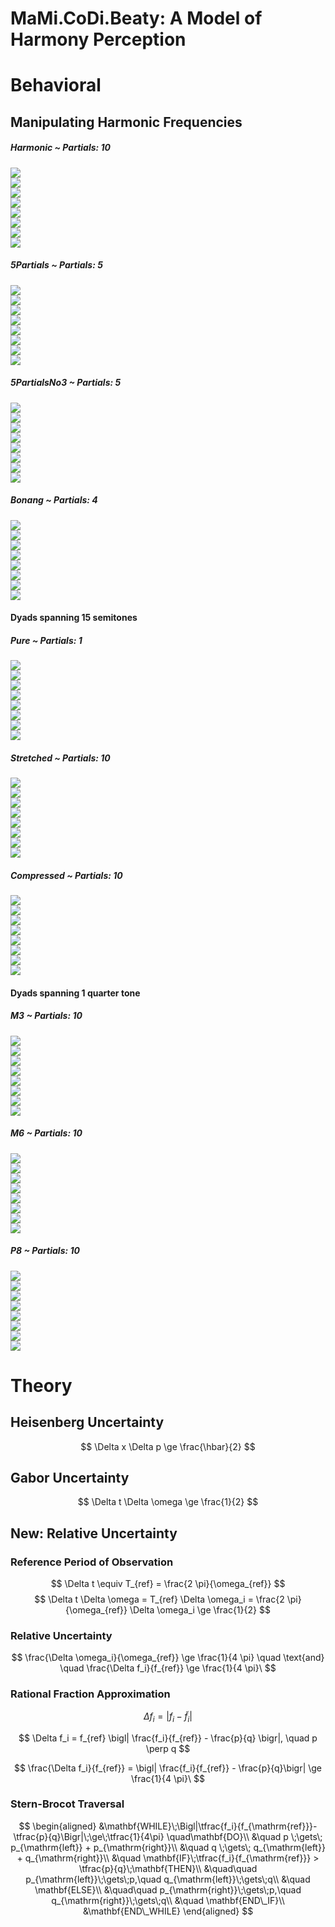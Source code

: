 MaMi.CoDi.Beaty: A Model of Harmony Perception
================

# Behavioral

## Manipulating Harmonic Frequencies

##### Harmonic ~ Partials: 10

![](man/figures/README-unnamed-chunk-4-1.png)<!-- -->  
![](man/figures/README-unnamed-chunk-4-2.png)<!-- -->  
![](man/figures/README-unnamed-chunk-4-3.png)<!-- -->  
![](man/figures/README-unnamed-chunk-4-4.png)<!-- -->  
![](man/figures/README-unnamed-chunk-4-5.png)<!-- -->  
![](man/figures/README-unnamed-chunk-4-6.png)<!-- -->  
![](man/figures/README-unnamed-chunk-4-7.png)<!-- -->  
![](man/figures/README-unnamed-chunk-4-8.png)<!-- -->

##### 5Partials ~ Partials: 5

![](man/figures/README-unnamed-chunk-4-9.png)<!-- -->  
![](man/figures/README-unnamed-chunk-4-10.png)<!-- -->  
![](man/figures/README-unnamed-chunk-4-11.png)<!-- -->  
![](man/figures/README-unnamed-chunk-4-12.png)<!-- -->  
![](man/figures/README-unnamed-chunk-4-13.png)<!-- -->  
![](man/figures/README-unnamed-chunk-4-14.png)<!-- -->  
![](man/figures/README-unnamed-chunk-4-15.png)<!-- -->  
![](man/figures/README-unnamed-chunk-4-16.png)<!-- -->

##### 5PartialsNo3 ~ Partials: 5

![](man/figures/README-unnamed-chunk-4-17.png)<!-- -->  
![](man/figures/README-unnamed-chunk-4-18.png)<!-- -->  
![](man/figures/README-unnamed-chunk-4-19.png)<!-- -->  
![](man/figures/README-unnamed-chunk-4-20.png)<!-- -->  
![](man/figures/README-unnamed-chunk-4-21.png)<!-- -->  
![](man/figures/README-unnamed-chunk-4-22.png)<!-- -->  
![](man/figures/README-unnamed-chunk-4-23.png)<!-- -->  
![](man/figures/README-unnamed-chunk-4-24.png)<!-- -->

##### Bonang ~ Partials: 4

![](man/figures/README-unnamed-chunk-4-25.png)<!-- -->  
![](man/figures/README-unnamed-chunk-4-26.png)<!-- -->  
![](man/figures/README-unnamed-chunk-4-27.png)<!-- -->  
![](man/figures/README-unnamed-chunk-4-28.png)<!-- -->  
![](man/figures/README-unnamed-chunk-4-29.png)<!-- -->  
![](man/figures/README-unnamed-chunk-4-30.png)<!-- -->  
![](man/figures/README-unnamed-chunk-4-31.png)<!-- -->  
![](man/figures/README-unnamed-chunk-4-32.png)<!-- -->

#### Dyads spanning 15 semitones

##### Pure ~ Partials: 1

![](man/figures/README-unnamed-chunk-4-33.png)<!-- -->  
![](man/figures/README-unnamed-chunk-4-34.png)<!-- -->  
![](man/figures/README-unnamed-chunk-4-35.png)<!-- -->  
![](man/figures/README-unnamed-chunk-4-36.png)<!-- -->  
![](man/figures/README-unnamed-chunk-4-37.png)<!-- -->  
![](man/figures/README-unnamed-chunk-4-38.png)<!-- -->  
![](man/figures/README-unnamed-chunk-4-39.png)<!-- -->  
![](man/figures/README-unnamed-chunk-4-40.png)<!-- -->

##### Stretched ~ Partials: 10

![](man/figures/README-unnamed-chunk-4-41.png)<!-- -->  
![](man/figures/README-unnamed-chunk-4-42.png)<!-- -->  
![](man/figures/README-unnamed-chunk-4-43.png)<!-- -->  
![](man/figures/README-unnamed-chunk-4-44.png)<!-- -->  
![](man/figures/README-unnamed-chunk-4-45.png)<!-- -->  
![](man/figures/README-unnamed-chunk-4-46.png)<!-- -->  
![](man/figures/README-unnamed-chunk-4-47.png)<!-- -->  
![](man/figures/README-unnamed-chunk-4-48.png)<!-- -->

##### Compressed ~ Partials: 10

![](man/figures/README-unnamed-chunk-4-49.png)<!-- -->  
![](man/figures/README-unnamed-chunk-4-50.png)<!-- -->  
![](man/figures/README-unnamed-chunk-4-51.png)<!-- -->  
![](man/figures/README-unnamed-chunk-4-52.png)<!-- -->  
![](man/figures/README-unnamed-chunk-4-53.png)<!-- -->  
![](man/figures/README-unnamed-chunk-4-54.png)<!-- -->  
![](man/figures/README-unnamed-chunk-4-55.png)<!-- -->  
![](man/figures/README-unnamed-chunk-4-56.png)<!-- -->

#### Dyads spanning 1 quarter tone

##### M3 ~ Partials: 10

![](man/figures/README-unnamed-chunk-4-57.png)<!-- -->  
![](man/figures/README-unnamed-chunk-4-58.png)<!-- -->  
![](man/figures/README-unnamed-chunk-4-59.png)<!-- -->  
![](man/figures/README-unnamed-chunk-4-60.png)<!-- -->  
![](man/figures/README-unnamed-chunk-4-61.png)<!-- -->  
![](man/figures/README-unnamed-chunk-4-62.png)<!-- -->  
![](man/figures/README-unnamed-chunk-4-63.png)<!-- -->  
![](man/figures/README-unnamed-chunk-4-64.png)<!-- -->

##### M6 ~ Partials: 10

![](man/figures/README-unnamed-chunk-4-65.png)<!-- -->  
![](man/figures/README-unnamed-chunk-4-66.png)<!-- -->  
![](man/figures/README-unnamed-chunk-4-67.png)<!-- -->  
![](man/figures/README-unnamed-chunk-4-68.png)<!-- -->  
![](man/figures/README-unnamed-chunk-4-69.png)<!-- -->  
![](man/figures/README-unnamed-chunk-4-70.png)<!-- -->  
![](man/figures/README-unnamed-chunk-4-71.png)<!-- -->  
![](man/figures/README-unnamed-chunk-4-72.png)<!-- -->

##### P8 ~ Partials: 10

![](man/figures/README-unnamed-chunk-4-73.png)<!-- -->  
![](man/figures/README-unnamed-chunk-4-74.png)<!-- -->  
![](man/figures/README-unnamed-chunk-4-75.png)<!-- -->  
![](man/figures/README-unnamed-chunk-4-76.png)<!-- -->  
![](man/figures/README-unnamed-chunk-4-77.png)<!-- -->  
![](man/figures/README-unnamed-chunk-4-78.png)<!-- -->  
![](man/figures/README-unnamed-chunk-4-79.png)<!-- -->  
![](man/figures/README-unnamed-chunk-4-80.png)<!-- -->

# Theory

## Heisenberg Uncertainty

$$
\Delta x \Delta p \ge \frac{\hbar}{2}
$$

## Gabor Uncertainty

$$
\Delta t \Delta \omega \ge \frac{1}{2}
$$

## New: Relative Uncertainty

### Reference Period of Observation

$$
\Delta t \equiv T_{ref} = \frac{2 \pi}{\omega_{ref}}
$$ $$
\Delta t \Delta \omega = T_{ref} \Delta \omega_i = \frac{2 \pi}{\omega_{ref}} \Delta \omega_i \ge \frac{1}{2}
$$

### Relative Uncertainty

$$
\frac{\Delta \omega_i}{\omega_{ref}} \ge \frac{1}{4 \pi} \quad \text{and} \quad \frac{\Delta f_i}{f_{ref}} \ge \frac{1}{4 \pi}\
$$

### Rational Fraction Approximation

$$
\Delta f_i = \bigl| f_i - \widetilde f_i\bigr|
$$

$$
\Delta f_i = f_{ref} \bigl| \frac{f_i}{f_{ref}} - \frac{p}{q} \bigr|, \quad p \perp q
$$

$$
\frac{\Delta f_i}{f_{ref}} = \bigl| \frac{f_i}{f_{ref}} - \frac{p}{q}\bigr| \ge \frac{1}{4 \pi}\
$$

### Stern-Brocot Traversal

$$
\begin{aligned}
&\mathbf{WHILE}\;\Bigl|\tfrac{f_i}{f_{\mathrm{ref}}}-\tfrac{p}{q}\Bigr|\;\ge\;\tfrac{1}{4\pi}
\quad\mathbf{DO}\\
&\quad p \;\gets\; p_{\mathrm{left}} + p_{\mathrm{right}}\\
&\quad q \;\gets\; q_{\mathrm{left}} + q_{\mathrm{right}}\\
&\quad \mathbf{IF}\;\tfrac{f_i}{f_{\mathrm{ref}}} > \tfrac{p}{q}\;\mathbf{THEN}\\
&\quad\quad p_{\mathrm{left}}\;\gets\;p,\quad q_{\mathrm{left}}\;\gets\;q\\
&\quad \mathbf{ELSE}\\
&\quad\quad p_{\mathrm{right}}\;\gets\;p,\quad q_{\mathrm{right}}\;\gets\;q\\
&\quad \mathbf{END\_IF}\\
&\mathbf{END\_WHILE}
\end{aligned}
$$
